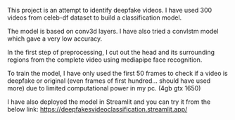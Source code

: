 This project is an attempt to identify deepfake videos. I have used 300 videos from celeb-df dataset to build a classification model.

The model is based on conv3d layers. I have also tried a convlstm model which gave a very low accuracy. 

In the first step of preprocessing, I cut out the head and its surrounding regions from the complete video using mediapipe face recognition. 

To train the model, I have only used the first 50 frames to check if a video is deepfake or original (even frames of first hundred... should have used more) due to limited computational power in my pc. (4gb gtx 1650)

I have also deployed the model in Streamlit and you can try it from the below link:
https://deepfakesvideoclassification.streamlit.app/
